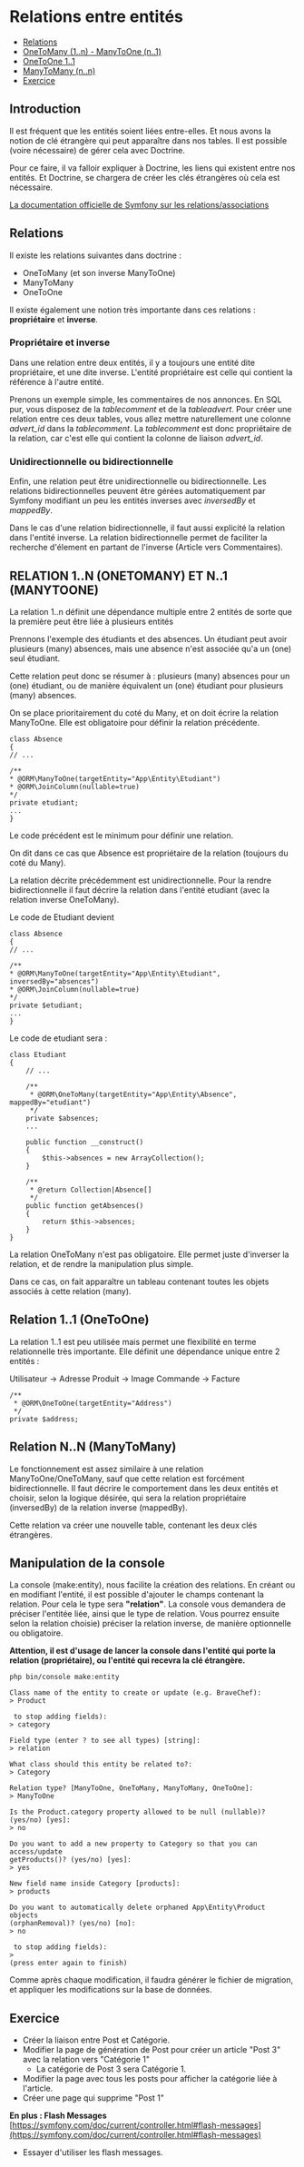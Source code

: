 # Relations entre entités

* [Relations](#relations)
* [OneToMany (1..n) - ManyToOne (n..1)](#onetomany-1n---manytoone-n1)
* [OneToOne  1..1](#onetoone--11)
* [ManyToMany (n..n)](#manytomany-nn)
* [Exercice](#exo-5)

## Introduction

Il est fréquent que les entités soient liées entre-elles. Et nous avons la notion de clé étrangère qui peut apparaître dans nos tables. Il est possible (voire nécessaire) de gérer cela avec Doctrine.

Pour ce faire, il va falloir expliquer à Doctrine, les liens qui existent entre nos entités. Et Doctrine, se chargera de créer les clés étrangères où cela est nécessaire.

[La documentation officielle de Symfony sur les relations/associations](https://symfony.com/doc/current/doctrine/associations.html)

## Relations

Il existe les relations suivantes dans doctrine :

* OneToMany (et son inverse ManyToOne)
* ManyToMany
* OneToOne

Il existe également une notion très importante dans ces relations : **propriétaire** et **inverse**.

### Propriétaire et inverse

Dans une relation entre deux entités, il y a toujours une entité dite propriétaire, et une dite inverse. L'entité propriétaire est celle qui contient la référence à l'autre entité.

Prenons un exemple simple, les commentaires de nos annonces. En SQL pur, vous disposez de la *tablecomment* et de la *tableadvert*. Pour créer une relation entre ces deux tables, vous allez mettre naturellement une colonne *advert_id* dans la *tablecomment*. La *tablecomment* est donc propriétaire de la relation, car c'est elle qui contient la colonne de liaison *advert_id*. 


### Unidirectionnelle ou bidirectionnelle

Enfin, une relation peut être unidirectionnelle ou bidirectionnelle. Les relations bidirectionnelles peuvent être gérées automatiquement par Symfony modifiant un peu les entités inverses avec *inversedBy* et *mappedBy*.

Dans le cas d'une relation bidirectionnelle, il faut aussi explicité la relation dans l'entité inverse. La relation bidirectionnelle permet de faciliter la recherche d'élement en partant de l'inverse (Article vers Commentaires).

## RELATION 1..N (ONETOMANY) ET N..1 (MANYTOONE)

La relation 1..n définit une dépendance multiple entre 2 entités de sorte que la première peut être liée à plusieurs entités

Prennons l'exemple des étudiants et des absences. Un étudiant peut avoir plusieurs (many) absences, mais une absence n'est associée qu'a un (one) seul étudiant.

Cette relation peut donc se résumer à : plusieurs (many) absences pour un (one) étudiant, ou de manière équivalent un (one) étudiant pour plusieurs (many) absences.

On se place prioritairement du coté du Many, et on doit écrire la relation ManyToOne. Elle est obligatoire pour définir la relation précédente.

```
class Absence
{
// ...

/**
* @ORM\ManyToOne(targetEntity="App\Entity\Etudiant")
* @ORM\JoinColumn(nullable=true)
*/
private etudiant;
...
}
```
Le code précédent est le minimum pour définir une relation.

On dit dans ce cas que Absence est propriétaire de la relation (toujours du coté du Many).

La relation décrite précédemment est unidirectionnelle. Pour la rendre bidirectionnelle il faut décrire la relation dans l'entité etudiant (avec la relation inverse OneToMany).

Le code de Etudiant devient

```
class Absence
{
// ...

/**
* @ORM\ManyToOne(targetEntity="App\Entity\Etudiant", inversedBy="absences")
* @ORM\JoinColumn(nullable=true)
*/
private $etudiant;
...
}
```

Le code de etudiant sera :
```
class Etudiant
{
    // ...

    /**
     * @ORM\OneToMany(targetEntity="App\Entity\Absence", mappedBy="etudiant")
     */
    private $absences;
    ...

    public function __construct()
    {
        $this->absences = new ArrayCollection();
    }

    /**
     * @return Collection|Absence[]
     */
    public function getAbsences()
    {
        return $this->absences;
    }
}
```

La relation OneToMany n'est pas obligatoire. Elle permet juste d'inverser la relation, et de rendre la manipulation plus simple.

Dans ce cas, on fait apparaître un tableau contenant toutes les objets associés à cette relation (many).

## Relation 1..1 (OneToOne)

La relation 1..1 est peu utilisée mais permet une flexibilité en terme relationnelle très importante. Elle définit une dépendance unique entre 2 entités :

Utilisateur -> Adresse
Produit -> Image
Commande -> Facture

```
/**
 * @ORM\OneToOne(targetEntity="Address")
 */
private $address;

```

## Relation N..N (ManyToMany)

Le fonctionnement est assez similaire à une relation ManyToOne/OneToMany, sauf que cette relation est forcément bidirectionnelle. Il faut décrire le comportement dans les deux entités et choisir, selon la logique désirée, qui sera la relation propriétaire (inversedBy) de la relation inverse (mappedBy).

Cette relation va créer une nouvelle table, contenant les deux clés étrangères.

## Manipulation de la console

La console (make:entity), nous facilite la création des relations. En créant ou en modifiant l'entité, il est possible d'ajouter le champs contenant la relation. Pour cela le type sera **"relation"**. La console vous demandera de préciser l'entitée liée, ainsi que le type de relation. Vous pourrez ensuite selon la relation choisie) préciser la relation inverse, de manière optionnelle ou obligatoire.

**Attention, il est d'usage de lancer la console dans l'entité qui porte la relation (propriétaire), ou l'entité qui recevra la clé étrangère.**

```
php bin/console make:entity

Class name of the entity to create or update (e.g. BraveChef):
> Product

 to stop adding fields):
> category

Field type (enter ? to see all types) [string]:
> relation

What class should this entity be related to?:
> Category

Relation type? [ManyToOne, OneToMany, ManyToMany, OneToOne]:
> ManyToOne

Is the Product.category property allowed to be null (nullable)? (yes/no) [yes]:
> no

Do you want to add a new property to Category so that you can access/update
getProducts()? (yes/no) [yes]:
> yes

New field name inside Category [products]:
> products

Do you want to automatically delete orphaned App\Entity\Product objects
(orphanRemoval)? (yes/no) [no]:
> no

 to stop adding fields):
>
(press enter again to finish)
```

Comme après chaque modification, il faudra générer le fichier de migration, et appliquer les modifications sur la base de données.

## Exercice

* Créer la liaison entre Post et Catégorie. 
* Modifier la page de génération de Post pour créer un article "Post 3" avec la relation vers "Catégorie 1"
    * La catégorie de Post 3 sera Catégorie 1. 
* Modifier la page avec tous les posts pour afficher la catégorie liée à l'article. 
* Créer une page qui supprime "Post 1"

**En plus : Flash Messages** 
[https://symfony.com/doc/current/controller.html#flash-messages](https://symfony.com/doc/current/controller.html#flash-messages) 

* Essayer d'utiliser les flash messages.
